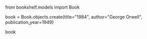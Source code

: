 from bookshelf.models import Book

book = Book.objects.create(title="1984", author="George Orwell", publication_year=1949)

book
